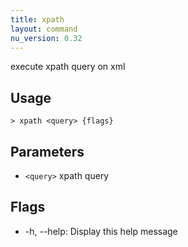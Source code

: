 ```yaml
---
title: xpath
layout: command
nu_version: 0.32
---
```


execute xpath query on xml

## Usage

```shell
> xpath <query> {flags}
```

## Parameters

- `<query>` xpath query

## Flags

- -h, --help: Display this help message
